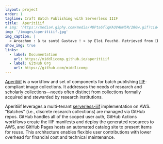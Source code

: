 ```yaml
---
layout: project
order: 1
tagline: Craft Batch Publishing with Serverless IIIF
title:  Aperitiiif
# img: 'https://media4.giphy.com/media/4OPta6flqKAUVAkM5R/200w.gif?cid=6c09b952i180c328eocqyrd94q5ed3prpj252ko6b5ji8cpj&rid=200w.gif&ct=v'
img: '/images/aperitiiif.jpg'
img_caption: |
  « Arcachon : à ta santé Gustave ! » by Eloi Fouché. Retrieved from [Bibliothèque municipale de Bordeaux](https://selene.bordeaux.fr/notice?id=h%3A%3ABordeauxS_B330636101_EST163album_29&queryId=2a84ea2c-b163-494d-a791-8d390005c9d5&posInSet=1) (Licence Creative Commons Marque du Domaine Public 1.0.).
show_img: true
links: 
  - label: Documentation
    url: https://middlicomp.github.io/aperitiiif
  - label: GitHub Org
    url: https://github.com/middlicomp
---
```


[Aperitiiif](https://middlicomp.github.io/aperitiiif) is a workflow and set of components for batch publishing [IIIF](https://iiif.io/)-compliant image collections. It addresses the needs of research and scholarly collections—needs often distinct from collections formally acquired and stewarded by research institutions.

Aperitiiif leverages a multi-tenant [serverless-iiif](https://github.com/samvera-labs/serverless-iiif) implementation on AWS. “Batches” (i.e., discrete research collections) are managed via GitHub repos. GitHub handles all of the scoped user auth, GitHub Actions workflows create the IIIF manifests and deploy the generated resources to AWS, and GitHub Pages hosts an automated catalog site to present items for reuse. This architecture enables flexible user contributions with lower overhead for financial cost and technical maintenance.
